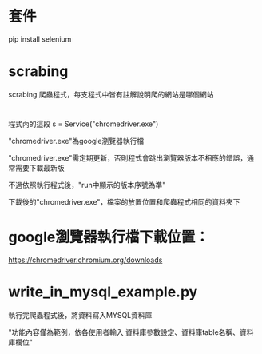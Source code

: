 # 套件
pip install selenium 


# scrabing
scrabing 爬蟲程式，每支程式中皆有註解說明爬的網站是哪個網站

# 

程式內的這段
s = Service("chromedriver.exe")


"chromedriver.exe"為google瀏覽器執行檔

"chromedriver.exe"需定期更新，否則程式會跳出瀏覽器版本不相應的錯誤，通常需要下載最新版

不過依照執行程式後，"run中顯示的版本序號為準"

下載後的"chromedriver.exe"，檔案的放置位置和爬蟲程式相同的資料夾下

# 

# google瀏覽器執行檔下載位置：
https://chromedriver.chromium.org/downloads


#


# write_in_mysql_example.py
執行完爬蟲程式後，將資料寫入MYSQL資料庫



"功能內容僅為範例，依各使用者輸入 資料庫參數設定、資料庫table名稱、資料庫欄位"
